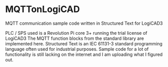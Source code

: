# MQTTonLogiCAD
MQTT communication sample code written in Structured Text for LogiCAD3

PLC / SPS used is a Revolution Pi core 3+ running the trial license of LogiCAD3
The MQTT function blocks from the standard library are implemented here. Structured Text is an  IEC 61131-3 standard programming language often used for industrial purposes. Sample code for a lot of functionality is still lacking on the internet and I am uploading what I figured out.

